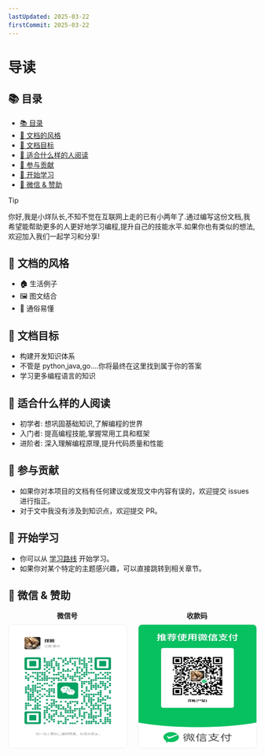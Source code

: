 ```yaml
---
lastUpdated: 2025-03-22
firstCommit: 2025-03-22
---
```

# 导读
## 📚 目录
<!-- TOC -->

- [📚 目录](#-%E7%9B%AE%E5%BD%95)
- [🎨 文档的风格](#-%E6%96%87%E6%A1%A3%E7%9A%84%E9%A3%8E%E6%A0%BC)
- [🎯 文档目标](#-%E6%96%87%E6%A1%A3%E7%9B%AE%E6%A0%87)
- [👤 适合什么样的人阅读](#-%E9%80%82%E5%90%88%E4%BB%80%E4%B9%88%E6%A0%B7%E7%9A%84%E4%BA%BA%E9%98%85%E8%AF%BB)
- [🤝 参与贡献](#-%E5%8F%82%E4%B8%8E%E8%B4%A1%E7%8C%AE)
- [🚀 开始学习](#-%E5%BC%80%E5%A7%8B%E5%AD%A6%E4%B9%A0)
- [📢 微信 & 赞助](#-%E5%BE%AE%E4%BF%A1--%E8%B5%9E%E5%8A%A9)

<!-- /TOC -->
<WStatistics />

> [!TIP]
> 你好,我是小烊队长,不知不觉在互联网上走的已有小两年了.通过编写这份文档,我希望能帮助更多的人更好地学习编程,提升自己的技能水平.如果你也有类似的想法,欢迎加入我们一起学习和分享!

## 🎨 文档的风格

- **🏠** 生活例子
- 🖼️ 图文结合
- 📝 通俗易懂

## 🎯 文档目标

- 构建开发知识体系
- 不管是 python,java,go....你将最终在这里找到属于你的答案
- 学习更多编程语言的知识

## 👤 适合什么样的人阅读

- 初学者: 想巩固基础知识,了解编程的世界
- 入门者: 提高编程技能,掌握常用工具和框架
- 进阶者: 深入理解编程原理,提升代码质量和性能

## 🤝 参与贡献

- 如果你对本项目的文档有任何建议或发现文中内容有误的，欢迎提交 issues 进行指正。
- 对于文中我没有涉及到知识点，欢迎提交 PR。

## 🚀 开始学习

- 你可以从 [学习路线](../frontend/index.md) 开始学习。
- 如果你对某个特定的主题感兴趣，可以直接跳转到相关章节。

## 📢 微信 & 赞助

<div style="display: flex; align-items: center; justify-content: center; gap: 24px;">
  <div>
    <div style="font-weight: bold; margin-bottom: 8px; text-align: center">微信号</div>
    <img src="./img_2.png" alt="收款码" width="250" height="250" style="border: 1px solid #eee; border-radius: 8px;" />
  </div>
  <div>
    <div style="font-weight: bold; margin-bottom: 8px; text-align: center">收款码</div>
    <img src="./img_1.png" alt="收款码" width="250" height="250" style="border: 1px solid #eee; border-radius: 8px;" />
  </div>
</div>